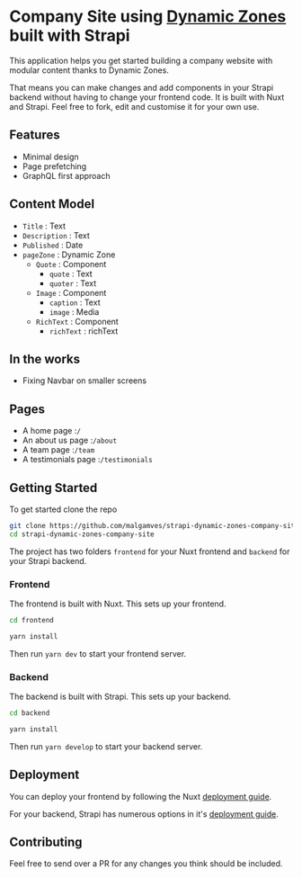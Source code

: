 # Company Site using [Dynamic Zones](https://strapi.io/blog/release-beta-18-dynamic-zones) built with Strapi 

This application helps you get started building a company website with modular content thanks to Dynamic Zones. 

That means you can make changes and add components in your Strapi backend without having to change your frontend code. 
It is built with Nuxt and Strapi. Feel free to fork, edit and customise it for your own use.



## Features
- Minimal design 
- Page prefetching
- GraphQL first approach

## Content Model
- `Title` : Text
- `Description` : Text
- `Published` : Date
- `pageZone` : Dynamic Zone
  - `Quote` : Component
    - `quote` : Text 
    - `quoter` : Text 
  - `Image` : Component
    - `caption` : Text 
    - `image` : Media 
  - `RichText` : Component
    - `richText` : richText 


## In the works
- Fixing Navbar on smaller screens

## Pages
- A home page :`/`
- An about us page :`/about`
- A team page :`/team`
- A testimonials page :`/testimonials`

## Getting Started

To get started clone the repo
```bash
git clone https://github.com/malgamves/strapi-dynamic-zones-company-site.git
cd strapi-dynamic-zones-company-site
```

The project has two folders `frontend` for your Nuxt frontend and `backend` for your Strapi backend.


### Frontend
The frontend is built with Nuxt. This sets up your frontend.
```bash
cd frontend

yarn install
```

Then run `yarn dev` to start your frontend server.

### Backend
The backend is built with Strapi. This sets up your backend.
```bash
cd backend

yarn install
```

Then run `yarn develop` to start your backend server.


## Deployment 

You can deploy your frontend by following the Nuxt [deployment guide](https://nuxtjs.org/guide/commands/#production-deployment).

For your backend, Strapi has numerous options in it's [deployment guide](https://strapi.io/documentation/3.0.0-beta.x/getting-started/deployment.html).


## Contributing

Feel free to send over a PR for any changes you think should be included.
